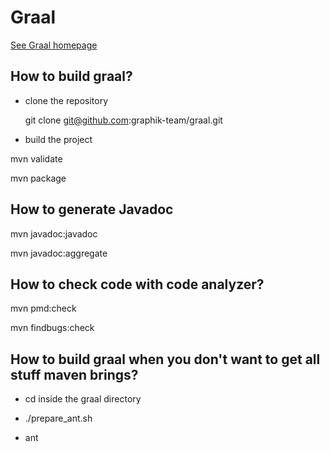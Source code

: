 # Graal

[See Graal homepage](https://graphik-team.github.io/graal)

## How to build graal? ##

* clone the repository

  git clone git@github.com:graphik-team/graal.git

* build the project

mvn validate 

mvn package


## How to generate Javadoc ##

mvn javadoc:javadoc

mvn javadoc:aggregate


## How to check code with code analyzer? ##

mvn pmd:check

mvn findbugs:check


## How to build graal when you don't want to get all stuff maven brings?

* cd inside the graal directory

* ./prepare_ant.sh

* ant

